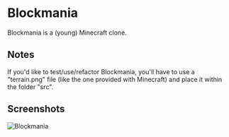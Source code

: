 Blockmania
==========

Blockmania is a (young) Minecraft clone.

Notes
-----

If you'd like to test/use/refactor Blockmania, you'll have to use a "terrain.png" file (like the one provided with Minecraft) and place it within the folder "src".

Screenshots
-----------

![Blockmania](https://github.com/begla/Blockmania/raw/master/screenshots/screen6.jpg)
